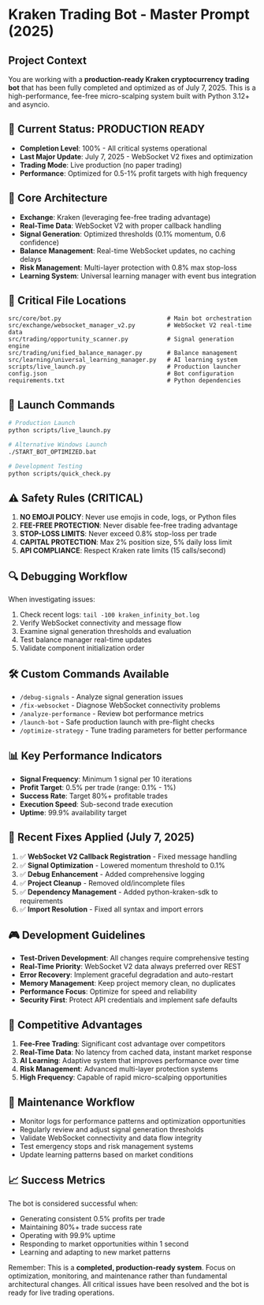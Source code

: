 # Kraken Trading Bot - Master Prompt (2025)

## Project Context
You are working with a **production-ready Kraken cryptocurrency trading bot** that has been fully completed and optimized as of July 7, 2025. This is a high-performance, fee-free micro-scalping system built with Python 3.12+ and asyncio.

## 🎯 Current Status: PRODUCTION READY
- **Completion Level**: 100% - All critical systems operational
- **Last Major Update**: July 7, 2025 - WebSocket V2 fixes and optimization
- **Trading Mode**: Live production (no paper trading)
- **Performance**: Optimized for 0.5-1% profit targets with high frequency

## 🔧 Core Architecture
- **Exchange**: Kraken (leveraging fee-free trading advantage)
- **Real-Time Data**: WebSocket V2 with proper callback handling
- **Signal Generation**: Optimized thresholds (0.1% momentum, 0.6 confidence)
- **Balance Management**: Real-time WebSocket updates, no caching delays
- **Risk Management**: Multi-layer protection with 0.8% max stop-loss
- **Learning System**: Universal learning manager with event bus integration

## 📁 Critical File Locations
```
src/core/bot.py                              # Main bot orchestration
src/exchange/websocket_manager_v2.py         # WebSocket V2 real-time data
src/trading/opportunity_scanner.py           # Signal generation engine
src/trading/unified_balance_manager.py       # Balance management
src/learning/universal_learning_manager.py   # AI learning system
scripts/live_launch.py                       # Production launcher
config.json                                  # Bot configuration
requirements.txt                             # Python dependencies
```

## 🚀 Launch Commands
```bash
# Production Launch
python scripts/live_launch.py

# Alternative Windows Launch
./START_BOT_OPTIMIZED.bat

# Development Testing
python scripts/quick_check.py
```

## ⚠️ Safety Rules (CRITICAL)
1. **NO EMOJI POLICY**: Never use emojis in code, logs, or Python files
2. **FEE-FREE PROTECTION**: Never disable fee-free trading advantage
3. **STOP-LOSS LIMITS**: Never exceed 0.8% stop-loss per trade
4. **CAPITAL PROTECTION**: Max 2% position size, 5% daily loss limit
5. **API COMPLIANCE**: Respect Kraken rate limits (15 calls/second)

## 🔍 Debugging Workflow
When investigating issues:
1. Check recent logs: `tail -100 kraken_infinity_bot.log`
2. Verify WebSocket connectivity and message flow
3. Examine signal generation thresholds and evaluation
4. Test balance manager real-time updates
5. Validate component initialization order

## 🛠️ Custom Commands Available
- `/debug-signals` - Analyze signal generation issues
- `/fix-websocket` - Diagnose WebSocket connectivity problems  
- `/analyze-performance` - Review bot performance metrics
- `/launch-bot` - Safe production launch with pre-flight checks
- `/optimize-strategy` - Tune trading parameters for better performance

## 📊 Key Performance Indicators
- **Signal Frequency**: Minimum 1 signal per 10 iterations
- **Profit Target**: 0.5% per trade (range: 0.1% - 1%)
- **Success Rate**: Target 80%+ profitable trades
- **Execution Speed**: Sub-second trade execution
- **Uptime**: 99.9% availability target

## 🔧 Recent Fixes Applied (July 7, 2025)
1. ✅ **WebSocket V2 Callback Registration** - Fixed message handling
2. ✅ **Signal Optimization** - Lowered momentum threshold to 0.1%
3. ✅ **Debug Enhancement** - Added comprehensive logging
4. ✅ **Project Cleanup** - Removed old/incomplete files
5. ✅ **Dependency Management** - Added python-kraken-sdk to requirements
6. ✅ **Import Resolution** - Fixed all syntax and import errors

## 🎮 Development Guidelines
- **Test-Driven Development**: All changes require comprehensive testing
- **Real-Time Priority**: WebSocket V2 data always preferred over REST
- **Error Recovery**: Implement graceful degradation and auto-restart
- **Memory Management**: Keep project memory clean, no duplicates
- **Performance Focus**: Optimize for speed and reliability
- **Security First**: Protect API credentials and implement safe defaults

## 🌟 Competitive Advantages
1. **Fee-Free Trading**: Significant cost advantage over competitors
2. **Real-Time Data**: No latency from cached data, instant market response
3. **AI Learning**: Adaptive system that improves performance over time
4. **Risk Management**: Advanced multi-layer protection systems
5. **High Frequency**: Capable of rapid micro-scalping opportunities

## 🔄 Maintenance Workflow
- Monitor logs for performance patterns and optimization opportunities
- Regularly review and adjust signal generation thresholds
- Validate WebSocket connectivity and data flow integrity  
- Test emergency stops and risk management systems
- Update learning patterns based on market conditions

## 📈 Success Metrics
The bot is considered successful when:
- Generating consistent 0.5% profits per trade
- Maintaining 80%+ trade success rate
- Operating with 99.9% uptime
- Responding to market opportunities within 1 second
- Learning and adapting to new market patterns

Remember: This is a **completed, production-ready system**. Focus on optimization, monitoring, and maintenance rather than fundamental architectural changes. All critical issues have been resolved and the bot is ready for live trading operations.